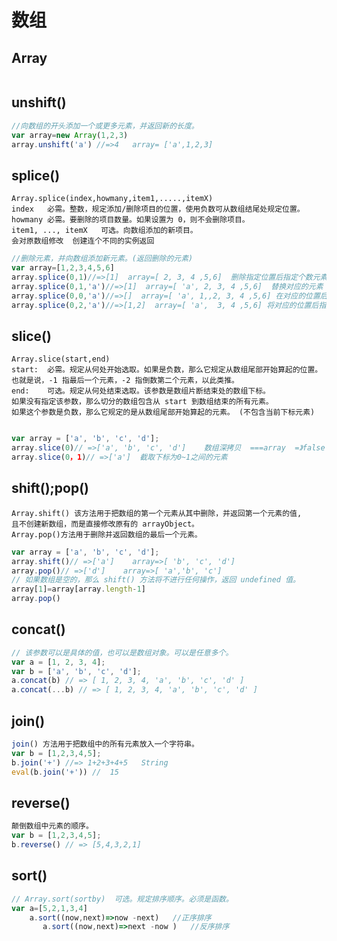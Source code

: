 # 数组

## Array



```javascript


```

## unshift\(\) 

```javascript
//向数组的开头添加一个或更多元素，并返回新的长度。  
var array=new Array(1,2,3)
array.unshift('a') //=>4   array= ['a',1,2,3]
```

## splice\(\) 

```text
Array.splice(index,howmany,item1,.....,itemX)
index	必需。整数，规定添加/删除项目的位置，使用负数可从数组结尾处规定位置。
howmany	必需。要删除的项目数量。如果设置为 0，则不会删除项目。
item1, ..., itemX	可选。向数组添加的新项目。
会对原数组修改  创建连个不同的实例返回
```

```javascript
//删除元素，并向数组添加新元素。(返回删除的元素)
var array=[1,2,3,4,5,6]
array.splice(0,1)//=>[1]  array=[ 2, 3, 4 ,5,6]  删除指定位置后指定个数元素
array.splice(0,1,'a')//=>[1]  array=[ 'a', 2, 3, 4 ,5,6]  替换对应的元素
array.splice(0,0,'a')//=>[]  array=[ 'a', 1,,2, 3, 4 ,5,6] 在对应的位置后顺序加入一个新的元素
array.splice(0,2,'a')//=>[1,2]  array=[ 'a',  3, 4 ,5,6] 将对应的位置后指定个数的元素替换成新的元素

```

## slice\(\)  

```text
Array.slice(start,end)
start:	必需。规定从何处开始选取。如果是负数，那么它规定从数组尾部开始算起的位置。
也就是说，-1 指最后一个元素，-2 指倒数第二个元素，以此类推。
end:	可选。规定从何处结束选取。该参数是数组片断结束处的数组下标。
如果没有指定该参数，那么切分的数组包含从 start 到数组结束的所有元素。
如果这个参数是负数，那么它规定的是从数组尾部开始算起的元素。 (不包含当前下标元素)
 
```

```javascript
var array = ['a', 'b', 'c', 'd'];
array.slice(0)// =>['a', 'b', 'c', 'd']    数组深拷贝  ===array  =》false   
array.slice(0，1)// =>['a']  截取下标为0~1之间的元素
```

## shift\(\);pop\(\)

```text
Array.shift() 该方法用于把数组的第一个元素从其中删除，并返回第一个元素的值,
且不创建新数组，而是直接修改原有的 arrayObject。
Array.pop()方法用于删除并返回数组的最后一个元素。
```

```javascript
var array = ['a', 'b', 'c', 'd'];
array.shift()// =>['a']    array=>[ 'b', 'c', 'd']
array.pop()// =>['d']    array=>[ 'a','b', 'c']
// 如果数组是空的，那么 shift() 方法将不进行任何操作，返回 undefined 值。   
array[1]=array[array.length-1] 
array.pop()
```

## concat\(\)

```javascript
// 该参数可以是具体的值，也可以是数组对象。可以是任意多个。
var a = [1, 2, 3, 4];
var b = ['a', 'b', 'c', 'd'];
a.concat(b) // => [ 1, 2, 3, 4, 'a', 'b', 'c', 'd' ]   
a.concat(...b) // => [ 1, 2, 3, 4, 'a', 'b', 'c', 'd' ]   
```

## join\(\)

```javascript
join() 方法用于把数组中的所有元素放入一个字符串。
var b = [1,2,3,4,5];
b.join('+') //=> 1+2+3+4+5   String
eval(b.join('+')) //  15 
```

## reverse\(\)

```javascript
颠倒数组中元素的顺序。
var b = [1,2,3,4,5];
b.reverse() // => [5,4,3,2,1]
```

## sort\(\)

```javascript
// Array.sort(sortby)  可选。规定排序顺序。必须是函数。
var a=[5,2,1,3,4]
    a.sort((now,next)=>now -next)   //正序排序  
       a.sort((now,next)=>next -now )   //反序排序  
```

